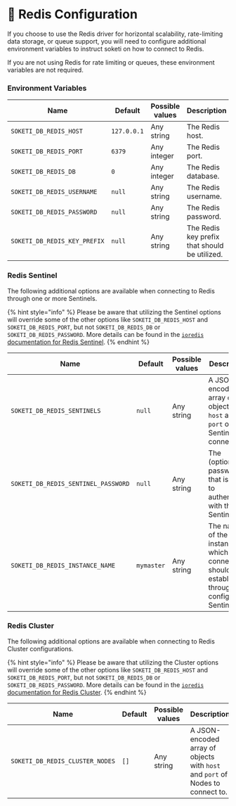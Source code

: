 # 🧠 Redis Configuration

If you choose to use the Redis driver for horizontal scalability, rate-limiting data storage, or queue support, you will need to configure additional environment variables to instruct soketi on how to connect to Redis.

If you are not using Redis for rate limiting or queues, these environment variables are not required.

### Environment Variables

| Name                         | Default     | Possible values | Description                                   |
| ---------------------------- | ----------- | --------------- | --------------------------------------------- |
| `SOKETI_DB_REDIS_HOST`       | `127.0.0.1` | Any string      | The Redis host.                               |
| `SOKETI_DB_REDIS_PORT`       | `6379`      | Any integer     | The Redis port.                               |
| `SOKETI_DB_REDIS_DB`         | `0`         | Any integer     | The Redis database.                           |
| `SOKETI_DB_REDIS_USERNAME`   | `null`      | Any string      | The Redis username.                           |
| `SOKETI_DB_REDIS_PASSWORD`   | `null`      | Any string      | The Redis password.                           |
| `SOKETI_DB_REDIS_KEY_PREFIX` | `null`      | Any string      | The Redis key prefix that should be utilized. |

### Redis Sentinel

The following additional options are available when connecting to Redis through one or more Sentinels.

{% hint style="info" %}
Please be aware that utilizing the Sentinel options will override some of the other options like `SOKETI_DB_REDIS_HOST` and `SOKETI_DB_REDIS_PORT`, but not `SOKETI_DB_REDIS_DB` or `SOKETI_DB_REDIS_PASSWORD`. More details can be found in the [`ioredis` documentation for Redis Sentinel](https://github.com/luin/ioredis#sentinel).
{% endhint %}

| Name                                | Default    | Possible values | Description                                                                                                  |
| ----------------------------------- | ---------- | --------------- | ------------------------------------------------------------------------------------------------------------ |
| `SOKETI_DB_REDIS_SENTINELS`         | `null`     | Any string      | A JSON-encoded array of objects with `host` and `port` of Sentinels to connect to.                           |
| `SOKETI_DB_REDIS_SENTINEL_PASSWORD` | `null`     | Any string      | The (optional) password that is used to authenticate with the Sentinels.                                     |
| `SOKETI_DB_REDIS_INSTANCE_NAME`     | `mymaster` | Any string      | The name of the Redis instance to which a connection should be established through the configured Sentinels. |

### Redis Cluster

The following additional options are available when connecting to Redis Cluster configurations.

{% hint style="info" %}
Please be aware that utilizing the Cluster options will override some of the other options like `SOKETI_DB_REDIS_HOST` and `SOKETI_DB_REDIS_PORT`, but not `SOKETI_DB_REDIS_DB` or `SOKETI_DB_REDIS_PASSWORD`. More details can be found in the [`ioredis` documentation for Redis Cluster](https://github.com/luin/ioredis#cluster).
{% endhint %}

| Name                            | Default | Possible values | Description                                                                    |
| ------------------------------- | ------- | --------------- | ------------------------------------------------------------------------------ |
| `SOKETI_DB_REDIS_CLUSTER_NODES` | `[]`    | Any string      | A JSON-encoded array of objects with `host` and `port` of Nodes to connect to. |
